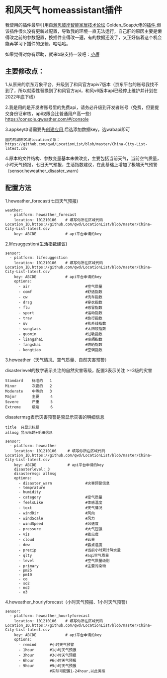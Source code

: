 # 和风天气 homeassistant插件

  我使用的插件最早引用自[瀚思彼岸智能家居技术论坛](https://bbs.hassbian.com/) Golden_Soap大佬的[插件](https://bbs.hassbian.com/thread-3971-1-1.html),但该插件很久没有更新过配置，导致我的环境一直无法运行，自己肝的原因主要是懒得改之前的参数配置，换插件全得改一遍，有的数据还没了，又正好借着这个机会能再学习下插件的逻辑，哈哈哈。
  
  如果觉得对你有帮助，就来b站支持一波吧：[_小愚_](https://space.bilibili.com/15856864)

## 主要修改点：

1.从原来的京东万象平台，升级到了和风官方apiv7版本（京东平台的账号我找不到了，所以就索性替换到了和风官方api，和风v6版本api已经停止维护并计划在2022年底下线）

2.我是用的是开发者账号里的免费api，请务必升级到开发者账号（免费，但要提交身份证审核，api权限会比普通用户高一些）https://console.qweather.com/#/console

3.appkey申请需要先[创建应用](https://console.qweather.com/#/apps),后选添加数据key，选wabapi即可

    国内的城市区域location关系：https://github.com/qwd/LocationList/blob/master/China-City-List-latest.csv

4.原本的文件结构、参数变量基本未做改变，主要包括当前天气，当前空气质量，小时天气预报，七日天气预报，生活指数建议，在此基础上增加了极端天气预警（sensor.heweather_disaster_warn）


## 配置方法

1.heweather_forecast(七日天气预报)
```
weather:
  - platform: heweather_forecast
    location: 101210106    # 填写你所在区域代码Location_ID,https://github.com/qwd/LocationList/blob/master/China-City-List-latest.csv
    key: ABCDE             # api平台申请的key
```   
    
2.lifesuggestion(生活指数建议)    
```
sensor:
  - platform: lifesuggestion
    location: 101210106    # 填写你所在区域代码Location_ID,https://github.com/qwd/LocationList/blob/master/China-City-List-latest.csv
    key: ABCDE             # api平台申请的key
    options:
      - air                         #空气质量
      - comf                        #舒适指数
      - cw                          #洗车指数
      - drsg                        #穿衣指数
      - flu                         #感冒指数    
      - sport                       #运动指数
      - trav                        #旅行指数
      - uv                          #紫外线指数
      - sunglass                    #太阳镜指数
      - guomin                      #过敏指数
      - liangshai                   #晾晒指数
      - fangshai                    #防晒指数
      - kongtiao                    #空调指数
```      
      
3.heweather（天气情况、空气质量、自然灾害预警）

  disasterlevel的数字表示关注的自然灾害等级，配置3表示关注 >=3级的灾害
  
    Standard    标准的   1
    Minor       次要的   2
    Moderate    中等的   3
    Major       主要     4
    Severe      严重     5
    Extreme     极端     6

  disastermsg表示灾害预警是否显示灾害的明细信息
  
    title  只显示标题
    allmsg 显示标题+明细信息
    
```
sensor:
  - platform: heweather
    location: 101210106     # 填写你所在区域代码Location_ID,https://github.com/qwd/LocationList/blob/master/China-City-List-latest.csv
    key: ABCDE              # api平台申请的key
    disasterlevel: 3
    disastermsg: allmsg
    options:
      - disaster_warn               #灾害预警信息
      - temprature    
      - humidity
      - category                    #空气质量
      - feelsLike                   #体感温度
      - text                        #天气情况
      - windDir                     #风向
      - windScale                   #风力
      - windSpeed                   #风速度
      - pressure                    #大气压强
      - vis                         #能见度
      - cloud                       #云量
      - dew                         #露点温度
      - precip                      #当前小时累计降水量
      - qlty                        #aqi空气质量
      - level                       #空气质量级别
      - primary                     #主要污染物
      - pm25
      - pm10
      - co
      - so2
      - no2
      - o3
 ```    
      
4.heweather_hourlyforecast（小时天气预报、1小时天气预警）
```
sensor:
  - platform: heweather_hourlyforecast
    location: 101210106    # 填写你所在区域代码Location_ID,https://github.com/qwd/LocationList/blob/master/China-City-List-latest.csv
    key: ABCDE             # api平台申请的key
    options:
      - remind      #小时天气预警
      - 1hour       #1小时天气预报
      - 3hour       #3小时天气预报
      - 6hour       #6小时天气预报
      - 9hour       #9小时天气预报
                    #实际可配置1-24hour,以此类推
```




